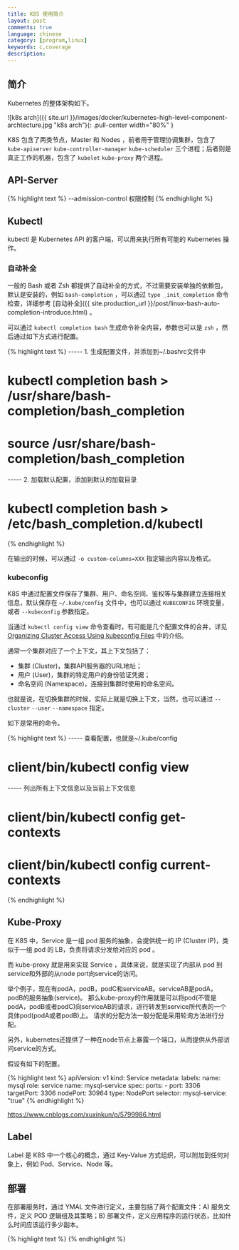 ```yaml
---
title: K8S 使用简介
layout: post
comments: true
language: chinese
category: [program,linux]
keywords: c,coverage
description:
---
```



<!-- more -->

## 简介

Kubernetes 的整体架构如下。

![k8s arch]({{ site.url }}/images/docker/kubernetes-high-level-component-archtecture.jpg "k8s arch"){: .pull-center width="80%" }

K8S 包含了两类节点，Master 和 Nodes ，前者用于管理协调集群，包含了 `kube-apiserver` `kube-controller-manager` `kube-scheduler` 三个进程；后者则是真正工作的机器，包含了 `kubelet` `kube-proxy` 两个进程。

## API-Server

{% highlight text %}
--admission-control 权限控制
{% endhighlight %}

## Kubectl

kubectl 是 Kubernetes API 的客户端，可以用来执行所有可能的 Kubernetes 操作。

### 自动补全

一般的 Bash 或者 Zsh 都提供了自动补全的方式，不过需要安装单独的依赖包，默认是安装的，例如 `bash-completion` ，可以通过 `type _init_completion` 命令检查，详细参考 [自动补全]({{ site.production_url }}/post/linux-bash-auto-completion-introduce.html) 。

可以通过 `kubectl completion bash` 生成命令补全内容，参数也可以是 `zsh` ，然后通过如下方式进行配置。

{% highlight text %}
----- 1. 生成配置文件，并添加到~/.bashrc文件中
# kubectl completion bash > /usr/share/bash-completion/bash_completion
# source /usr/share/bash-completion/bash_completion

----- 2. 加载默认配置，添加到默认的加载目录
# kubectl completion bash > /etc/bash_completion.d/kubectl
{% endhighlight %}

在输出的时候，可以通过 `-o custom-columns=XXX` 指定输出内容以及格式。

### kubeconfig

K8S 中通过配置文件保存了集群、用户、命名空间、鉴权等与集群建立连接相关信息，默认保存在 `~/.kube/config` 文件中，也可以通过 `KUBECONFIG` 环境变量，或者 `--kubeconfig` 参数指定。

当通过 `kubectl config view` 命令查看时，有可能是几个配置文件的合并，详见 [Organizing Cluster Access Using kubeconfig Files](https://kubernetes.io/docs/concepts/configuration/organize-cluster-access-kubeconfig/) 中的介绍。

通常一个集群对应了一个上下文，其上下文包括了：

* 集群 (Cluster)，集群API服务器的URL地址；
* 用户 (User)，集群的特定用户的身份验证凭据；
* 命名空间 (Namespace)，连接到集群时使用的命名空间。

也就是说，在切换集群的时候，实际上就是切换上下文，当然，也可以通过 `--cluster` `--user` `--namespace` 指定。

如下是常用的命令。

{% highlight text %}
----- 查看配置，也就是~/.kube/config
# client/bin/kubectl config view

----- 列出所有上下文信息以及当前上下文信息
# client/bin/kubectl config get-contexts
# client/bin/kubectl config current-contexts
{% endhighlight %}

<!--
kubectl config use-context：更改当前上下文
kubectl config set-context：更改上下文的元素
https://learnk8s.io/blog/kubectl-productivity/
-->


## Kube-Proxy

在 K8S 中，Service 是一组 pod 服务的抽象，会提供统一的 IP (Cluster IP)，类似于一组 pod 的 LB，负责将请求分发给对应的 pod 。



而 kube-proxy 就是用来实现 Service ，具体来说，就是实现了内部从 pod 到service和外部的从node port向service的访问。

举个例子，现在有podA，podB，podC和serviceAB。serviceAB是podA，podB的服务抽象(service)。
那么kube-proxy的作用就是可以将pod(不管是podA，podB或者podC)向serviceAB的请求，进行转发到service所代表的一个具体pod(podA或者podB)上。
请求的分配方法一般分配是采用轮询方法进行分配。

另外，kubernetes还提供了一种在node节点上暴露一个端口，从而提供从外部访问service的方式。


假设有如下的配置。

{% highlight text %}
apiVersion: v1
kind: Service
metadata:
  labels:
    name: mysql
    role: service
  name: mysql-service
spec:
  ports:
    - port: 3306
      targetPort: 3306
      nodePort: 30964
  type: NodePort
  selector:
    mysql-service: "true"
{% endhighlight %}

https://www.cnblogs.com/xuxinkun/p/5799986.html

## Label

Label 是 K8S 中一个核心的概念，通过 Key-Value 方式组织，可以附加到任何对象上，例如 Pod、Service、Node 等。

<!--
release: stable
release: canary
env: dev
env: product
tier: frontend
tier: backend
tier: middleware
-->

## 部署

在部署服务时，通过 YMAL 文件进行定义，主要包括了两个配置文件：A) 服务文件，定义 POD 逻辑组及其策略；B) 部署文件，定义应用程序的运行状态，比如什么时间应该运行多少副本。




<!--
## MiniKube

需要安装 [kubectl](https://github.com/kubernetes/kubernetes/blob/master/CHANGELOG.md) ，选择对应的版本。

https://storage.googleapis.com/kubernetes-release/release/v1.15.4/bin/linux/amd64/kubectl

https://docker.mirrors.ustc.edu.cn/

https://github.com/AliyunContainerService/minikube/releases
http://kubernetes.oss-cn-hangzhou.aliyuncs.com/minikube/releases/v1.3.1/minikube-linux-amd64



{% highlight text %}
----- 删除现有虚机以及目录缓存文件
# minikube delete
# ~/.minikube
{% endhighlight %}


如果使用 `--vm-driver=none` 参数，实际上会在本地生成一些配置文件。

{% highlight text %}
# minikube start --vm-driver=none --registry-mirror=https://docker.mirrors.ustc.edu.cn/
{% endhighlight %}

此时会通过 `sudo` 启动 docker 服务，所以需要确保 CentOS 中安装了 sudo 包。

Downloading kubeadm v1.15.2
Downloading kubelet v1.15.2



添加阿里云的仓库地址，然后安装 ``  即可。

{% highlight text %}
# cat <<EOF > /etc/yum.repos.d/kubernetes.repo
[kubernetes]
name=Kubernetes
baseurl=https://mirrors.aliyun.com/kubernetes/yum/repos/kubernetes-el7-x86_64/
enabled=1
gpgcheck=0
repo_gpgcheck=0
EOF
{% endhighlight %}

修改系统参数的配置。

{% highlight text %}
----- 临时禁用selinux，可以修改/etc/sysconfig/selinux永久关闭
# setenforce 0
# sed -i 's/SELINUX=permissive/SELINUX=disabled/' /etc/sysconfig/selinux

----- 临时关闭SWAP，如需永久关闭注释/etc/fstab文件里swap相关行
# swapoff -a

----- 配置转发规则
# cat <<EOF >  /etc/sysctl.d/k8s.conf
net.bridge.bridge-nf-call-ip6tables = 1
net.bridge.bridge-nf-call-iptables = 1
EOF
# sysctl --system


systemctl start docker
systemctl start kubelet
{% endhighlight %}


### kubeadm

这是 Kubernetes 的集群安装工具，在通过 init 命令初始化时，会通过 `k8s.gcr.io` 镜像仓库初始化，不过国内无法访问。

{% highlight text %}
----- 查看需要那些镜像
# kubeadm config images list
k8s.gcr.io/kube-apiserver:v1.16.0
k8s.gcr.io/kube-controller-manager:v1.16.0
k8s.gcr.io/kube-scheduler:v1.16.0
k8s.gcr.io/kube-proxy:v1.16.0
k8s.gcr.io/pause:3.1
k8s.gcr.io/etcd:3.3.15-0
k8s.gcr.io/coredns:1.6.2


kubeadm init --image-repository="gcr.azk8s.cn/google_containers"

http://mirror.azure.cn/help/gcr-proxy-cache.html
{% endhighlight %}

-->

<!-- kubeadm config images pull http://www.ruanyifeng.com/blog/2018/02/docker-tutorial.html https://www.mdslq.cn/archives/5e6f338.html cubectl https://github.com/kubernetes/kubernetes/blob/master/CHANGELOG.md https://yq.aliyun.com/articles/221687 https://www.jianshu.com/p/18441c7434a6 https://ehlxr.me/2018/01/12/kubernetes-minikube-installation/ https://blog.csdn.net/qq_26188449/article/details/77543093
通过cobra进行命令行的处理
https://github.com/spf13/cobra
https://www.cnblogs.com/sparkdev/p/10856077.html

源码解析
https://juejin.im/post/5b29c0d5e51d45588821399a
http://www.10tiao.com/html/356/201706/2247484527/1.html

runStart() 在start时实际调用的函数

/post/golang-basic-package-introduce.html
从 v1.5 开始开始引入 vendor 包模式，如果项目目录下有 vendor 目录，那么 go 工具链会优先使用 vendor 内的包进行编译、测试等。

实际上，这之后第三方的包管理思路都是通过这种方式来实现，比如说由社区维护准官方包管理工具 dep ，不过官方不认可。

在 v1.11 中加入了 Go Module 作为官方包管理形式，在 v1.11 和 v1.12 版本中 gomod 不能直接使用，可以执行 `go env` 命令查看是否有 GOMOD 判断是否已开启。

如果没有开启，可以通过设置环境变量 `export GO111MODULE=on` 开启。

----- 查看所有依赖
go list -u -m all

当使用 modules 时，会完全忽略原有的 vendor 机制。

## sync 扩展

官方的 sync 包，提供了基础的 Map、Mutex、WaitGroup、Pool 等功能的支持。

在基础的 sync 包的基础上，官方还提供了一个高效的扩展包 golang.org/x/sync，包括了 errgroup、semaphore、singleflight、syncmap 等工具。

这里简单介绍其使用方法，以及部分实现原理。

Shell的变量替换
https://www.cnblogs.com/fhefh/archive/2011/04/22/2024750.html

这里使用的是 Go 1.13 版本。

假设将官方的库安装到 `/opt/golang` 目录下，常用的三方库保存在 `/opt/golang/vendor` 目录下，在 `/etc/profile` 文件中添加如下内容。

export GOPATH=/opt/golang/vendor
export GOROOT=/opt/golang
pathmunge "${GOROOT}/bin"
pathmunge "${GOPATH}/bin"

这样，可以确保所有的 Go 版本保存在 `$GOROOT` 中，通用三方包保存在 `$GOPATH/src` 目录下。

go install github.com/jstemmer/gotags
https://github.com/jstemmer/gotags/releases

#!/bin/bash

#REPO_PATH="foobar.com/foobar"
REPO_PATH="foobar"

project_build() {
        out="bin"
        go build foobar
}

pathmunge() {
        if [[ -z "${GOPATH}" ]]; then
                GOPATH=$1
                return
        fi

        case ":${GOPATH}:" in
        *:"$1":*)
                ;;
        *)
                if [[ "$2" = "after" ]] ; then
                        GOPATH=${GOPATH}:$1
                else
                        GOPATH=$1:${GOPATH}
                fi
        esac
}

project_setup_gopath() {
        DIR=$(dirname "$0")
        CDIR=$(cd "${DIR}" && pwd)
        cd "${CDIR}"

        PRG_GOPATH="${CDIR}/gopath"
        if [[ -d "${PRG_GOPATH}" ]]; then
                rm -rf "${PRG_GOPATH:?}/"
        fi
        mkdir -p "${PRG_GOPATH}"

        pathmunge "${PRG_GOPATH}"
        echo "Current GOPATH=${GOPATH}"
        ln -s "${CDIR}/vendor" "${PRG_GOPATH}/src"
        if [[ ! -L "${CDIR}/vendor/${REPO_PATH}" ]]; then
                ln -s "${CDIR}" "${CDIR}/vendor/${REPO_PATH}"
        fi
}

ETCD_SETUP_GOPATH=1

if [[ "${ETCD_SETUP_GOPATH}" == "1" ]]; then
        project_setup_gopath
fi

# only build when called directly, not sourced
if echo "$0" | grep "build$" >/dev/null; then
        project_build
fi
https://n3xtchen.github.io/n3xtchen/go/2018/10/30/go-mod-local-pacakge
http://www.r9it.com/20190611/go-mod-use-dev-package.html
https://www.cnblogs.com/apocelipes/p/10295096.html
https://allenwind.github.io/2017/09/16/Golang%E5%AE%9E%E7%8E%B0%E4%BF%A1%E5%8F%B7%E9%87%8F/
https://yangxikun.com/golang/2017/03/07/golang-singleflight.html
https://segmentfault.com/a/1190000018464029
https://zhuanlan.zhihu.com/p/44585993
https://studygolang.com/articles/22525
https://github.com/golang/sync/tree/master/syncmap
https://blog.csdn.net/mrbuffoon/article/details/85263480
https://gocn.vip/question/161
https://zhuanlan.zhihu.com/p/64983626
https://blog.csdn.net/jiankunking/article/details/78818953
https://medium.com/@deckarep/gos-extended-concurrency-semaphores-part-1-5eeabfa351ce
-->




<!--
1. Cluster

cluster是计算、存储和网络资源的集合，kubernetes利用这些资源运行各种基于容器的应用。
2. Master

Master 是Cluster的大脑，它的主要职能就是负责调度，决定应用放在哪里运行。master运行linux操作系统，可以是物理机或者虚拟机。为了实现高可用，可以运行多个Master。
3. Node

Node 的职责是运行容器应用。Node由Master管理，Node负责监控并汇报容器的状态，同时根据Master的要求管理容器的生命周期。Node运行在linux系统上，可以是物理机或者虚拟机。
4. Pod

Pod是kubernetes的最小工作单元。每个pod可以包含一个或者多个容器。Pod中的容器会作为一个整体被Master调度到一个Node上运行。kubernetes 以Pod为最小单位进行调度、扩展、共享资源、管理生命周期；pod中的所有容器都共享一个网络namespace，所有的容器可以共享存储。

    pod有两种使用方式：

    运行单一容器：

    one-container-per-Pod 是kubernetes最常见的模型，这种情况下，只是将单个容器简单封装成pod。即使只有一个容器，kubernetes管理的也是pod而不是直接管理容器。
    运行多个容器:

    运行在同一个pod的的多个容器必须联系紧密，而且直接共享资源。

5. Controller

kubernetes通常不会直接去创建pod，而是通过Controller去管理pod的，Controller中定义了Pod的部署特性，比如有几个副本、什么样的Node上运行等。为了满足不同的业务场景，kubernetes提供了多种Controller，包括Deployment、ReplicaSet、DeamonSet、StatefuleSet、Job等，我们逐一讨论。

    Deployment :是最常用的的Controller，deployment可以管理pod的多个副本，并确保pod按照预期的状态来运行。
    ReplicaSet : 实现了pod的多副本管理。使用Deployment时会自动创建Replicaset。
    DeamonSet: 用于每个Node最多只能运行一个Pod副本的场景。
    StatefuleSet:能够保证Pod的每个副本在整个生命周期中名称是不变的，而其它Controller是提供这个功能。当某个Pod发生故障需要删除并且重新启动时，Pod的名称会发生变化，同时StatefuleSet会保证副本按照固定的顺序启动、更新或者删除。
    Job 用于运行就删除的应用，而其他Controller　中的ｐｏｄ通常是持续运行的。

6. Service

Deployment 可以部署多个副本，每个Pod都有自己的Ip，那么外界如何访问这些副本呢？Kubernetes Service 定义了外界访问一组特定Pod的方式。Service 有自己的IP和端口，Service为pod提供了负载均衡。K8s运行容器Pod与访问容器Pod这两项任务分别由Controller和Service执行。
7. Namespace

如果有多个用户或者项目组共同使用k8s 集群，如果将他们创建的Pod等资源分开呢，就是通过Namespace进行隔离。


















Master 用来管理整个集群；
Node 可以是物理机或者虚拟机，实际运行的机器；
Pod 与业务逻辑相关的逻辑概念，可以包含多个容器、磁盘、网络空间等。

另外，还可以将 Service 作为一组 POD 的抽象。

Master 用来管理所有的 Nodes，会自动调度每个 Node 上的可用资源；每个 Node 可以运行多个 Pods 。

这就意味着，Node 上至少需要运行：A) 负责和 Master 进行通讯；B) 管理 Nodes 上的容器 。上述的两个功能通过 kubelet 实现，另外还有 kube-proxy 反应 K8S 的网络服务的网络代理。

而 Master 节点包含了：A) API Server 对外提供接口 kube-apiserver；B) Scheduler 调度器 kube-scheduler；C) 集群管理 kube-controller-manager 。

10250 API 接口，可以访问获取 Node 资源及其状态；
4194 cAdvisor 获取 Node 节点的环境信息以及容器的运行状态；
10255 只读接口，无需鉴权；
10248 健康检查接口。

kubectl config view

API访问获取Token
kubectl get secrets
kubectl describe secret NAME

kubectl get - 列出所有的资源
kubectl describe - 列出某个资源的详细信息
kubectl logs - 输出pod中容器的日志
kubectl exec - 在pod中的某个容器里面执行命令

## 源码解析

### kubelet

该组件运行在 Node 节点上，维持运行中的 Pods 以及提供 Kuberntes 运行时环境，主要完成以下使命：

１．监视分配给该Node节点的pods
２．挂载pod所需要的volumes
３．下载pod的secret
４．通过容器管理工具 (例如 docker、rkt) 来运行 Pod 中的容器；

５．周期的执行pod中为容器定义的liveness探针
６．上报pod的状态给系统的其他组件
７．上报Node的状态

在 K8S 中通过协程调度的时候，经常会通过 `wait.Until()` 封装启动。

cmd/kubelet/app/server.go 真正的入口函数是Run()

run()
 |-buildKubeletClientConfig()
 |-RunKubelet() 真正运行
 | |-startKubelet()
 |   |-Run() 通过wait.Until()进入主循环 pkg/kubelet/kubelet.go
 |     |-syncNodeStatus() 周期性的同步数据，以供调度使用
 |     |-syncLoop() 处理Pod的增删改查
 |       |-syncLoopIteration() 会对接收到的消息进行处理转发
 |         |-HandlePodAdditions() 创建POD
 |   |-ListenAndServe() 提供简单的API接口
 |   |-ListenAndServeReadOnly() 只读的接口
 |-InstallHandler() 如果需要则安装healthz服务

在调用 `RunKubelet()` 函数之前，大部分的都是在创建和初始化 `kubeDeps` 这个对象，在该对象中保存了 kubelet 的核心配置以及组件，它最终会传递到 `RunKubelet()` 函数中。

其实际是为了实现 Dependency Injection 机制，可以通过修改进行一些 mock 测试，其中 `kubeDeps` 包含的组件很多，下面简单列举一些：





CAdvisorInterface：提供 cAdvisor 接口功能的组件，用来获取监控信息
DockerClient：docker 客户端，用来和 docker 交互
KubeClient：apiserver 客户端，用来和 api server 通信
Mounter：执行 mount 相关操作
NetworkPlugins：网络插件，执行网络设置工作
VolumePlugins：volume 插件，执行 volume 设置工作

在上述的代码中，可以看到，它会从以下管道中获取相关的消息：

* configCh 读取配置事件的管道，包括了文件、URL、APIServer 汇聚后的事件；
* syncCh 定时器管道，每次隔一段时间去同步最新保存的 POD 状态；
* houseKeepingCh 一些维护相关的工作，例如 POD 清理；
* plegCh 当 POD 状态发生变化时，进行相关的处理；

这里简单分析，从 APIServer 添加 POD 的场景，也就是 `handler.HandlePodAdditions(u.Pods)` 的处理。

## kubectl
## Controller Manager

集群内部的管理控制中心，负责集群内的 Node、Pod、Endpoint、Namespace、ServiceAccount、ResourceQuota 的管理，当某个 Node 意外宕机时，Controller Manager 会及时发现并执行自动化修复流程，确保集群始终处于预期的工作状态。

通过 kube-controller-manager 和 cloud-controller-manager 两个进程组成，最终通过 APIServer 监控整个集群的状态，并确保集群处于预期的工作状态。

丢包总结
https://cizixs.com/2018/01/13/linux-udp-packet-drop-debug/

## kube-scheduler
http://tang.love/2018/07/24/learning-kubernetes-source-code/
cmd/kube-scheduler/scheduler.go
进程入口。

main()   scheduler.go
 |-NewSchedulerCommand() server.go
 |-Run()
   |-NewSchedulerConfig()  一般会走到source.Policy分支
   | |-NewConfigFactory()
   | |-CreateFromConfig()
   |   |-CreateFromKeys()
   |-NewFromConfig()

scheduleOne()
 |-Scheduler.config.NextPod() 这里是一个函数指针可以定制，默认是getNextPod()
 | |-podQueue.Pop()
 |-Scheduler.schedule()
   |-Scheduler.config.Algorithm.Schedule() <<<1>>> 默认在core/generic_scheduler.go中
     |-findNodesThatFit() 1.1 开始预选
	 | |-podFitsOnNode() 完成所有配置的策略对Node的检查，最大会有16个并发同时检查
	 | |-extender.Filter() 如果设置了扩展，则进行过滤
	 |-PrioritizeNodes() 开始打分
	 |-selectHost() 如果有多个则选择最优的Node

在 algorithm/scheduler_interface.go 中定义接口，而默认的实现在 core/generic_scheduler.go 中，真正的选择处理逻辑。

默认的 Predicate 和 Priorities 策略保存在 pkg/scheduler/algorithm/{predicates,priorities} 中。


在 pkg/scheduler/algorithmprovider/defaults/defaults.go 中设置默认的规则

registerAlgorithmProvider()
 |-defaultPredicates()
 |-defaultPriorities()


# 调度器

关于调度器的策略可以参考 [Scheduler Algorithm in Kubernetes](https://github.com/kubernetes/community/blob/master/contributors/devel/scheduler_algorithm.md) 。

简单来说，也就是 kube-scheduler 进程，在 k8s 集群上新建 pod 并放到合适的 node 上去，这一过程称为绑定 (bind)。

具体而言，监听 apiserver 的 /api/pod/，当发现集群中有未调度的 pod (PodSpec.NodeName为空) 时，会查询集群各 node 的信息，经过 Predicates(过滤)、Priorities(优选器)，得到最适合该 pod 运行的 node 后，再向 apiserver 发送请求，将该容器绑定到选中的 node 上。

https://juejin.im/entry/5b70dc46e51d45666f798909
https://yeasy.gitbooks.io/docker_practice/repository/registry.html




https://arkingc.github.io/2017/07/03/2017-07-03-docker-filesystem-devicemapper/
https://www.jianshu.com/p/6ec8c9ecc5c2
https://cloud.tencent.com/developer/article/1097449
https://cizixs.com/2017/03/30/kubernetes-introduction-service-and-kube-proxy/
https://xuxinkun.github.io/2016/07/18/flannel-docker/
https://blog.csdn.net/u010305706/article/details/52208462
https://jimmysong.io/kubernetes-handbook/concepts/flannel.html

http://blog.xbblfz.site/2018/08/24/kubectl%E6%BA%90%E7%A0%81%E5%88%86%E6%9E%90/
https://blog.csdn.net/qq_32261399/article/details/82019707
https://imroc.io/posts/kubernetes/kubernetes-source-code-reading-notes-kube-apiserver-code-main-line/

https://cizixs.com/2017/03/27/kubernetes-introduction-controller-manager/






kubelet
socat
conntrack-tools
libnetfilter_cthelper
libnetfilter_cttimeout
libnetfilter_queue
kubernetes-cni
-->




{% highlight text %}
{% endhighlight %}
